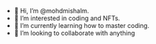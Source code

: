 - 👋 Hi, I’m @mohdmishalm.
- 👀 I’m interested in coding and NFTs.
- 🌱 I’m currently learning how to master coding.
- 💞️ I’m looking to collaborate with anything


<!---
mohdmishalm/mohdmishalm is a ✨ special ✨ repository because its `README.md` (this file) appears on your GitHub profile.
You can click the Preview link to take a look at your changes.
--->
